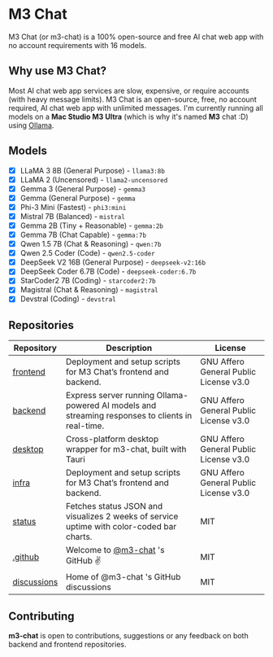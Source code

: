 # M3 Chat
M3 Chat (or m3-chat) is a 100% open-source and free AI chat web app with no account requirements with 16 models.

## Why use M3 Chat?
Most AI chat web app services are slow, expensive, or require accounts (with heavy message limits). M3 Chat is an open-source, free, no account required, AI chat web app with unlimited messages.
I'm currently running all models on a **Mac Studio M3 Ultra** (which is why it's named **M3** chat :D) using [Ollama](https://ollama.com).

## Models
- [x]  LLaMA 3 8B (General Purpose) - `llama3:8b`
- [x]  LLaMA 2 (Uncensored) - `llama2-uncensored`
- [x]  Gemma 3 (General Purpose) - `gemma3`
- [x]  Gemma (General Purpose) - `gemma`
- [x]  Phi-3 Mini (Fastest) - `phi3:mini`
- [x]  Mistral 7B (Balanced) - `mistral`
- [x]  Gemma 2B (Tiny + Reasonable) - `gemma:2b`
- [x]  Gemma 7B (Chat Capable) - `gemma:7b`
- [x]  Qwen 1.5 7B (Chat & Reasoning) - `qwen:7b`
- [x]  Qwen 2.5 Coder (Code) - `qwen2.5-coder`
- [x]  DeepSeek V2 16B (General Purpose) - `deepseek-v2:16b`
- [x]  DeepSeek Coder 6.7B (Code) - `deepseek-coder:6.7b`
- [x]  StarCoder2 7B (Coding) - `starcoder2:7b`
- [x]  Magistral (Chat & Reasoning) - `magistral`
- [x]  Devstral (Coding) - `devstral`

## Repositories
| Repository | Description | License |
| --- | --- | --- |
| [frontend](https://github.com/m3-chat/frontend) | Deployment and setup scripts for M3 Chat’s frontend and backend. | GNU Affero General Public License v3.0 |
| [backend](https://github.com/m3-chat/backend) | Express server running Ollama-powered AI models and streaming responses to clients in real-time. | GNU Affero General Public License v3.0 |
| [desktop](https://github.com/m3-chat/desktop) | Cross-platform desktop wrapper for m3-chat, built with Tauri | GNU Affero General Public License v3.0 |
| [infra](https://github.com/m3-chat/infra) | Deployment and setup scripts for M3 Chat’s frontend and backend. | GNU Affero General Public License v3.0 |
| [status](https://github.com/m3-chat/status) | Fetches status JSON and visualizes 2 weeks of service uptime with color-coded bar charts.  | MIT |
| [.github](https://github.com/m3-chat/.github) | Welcome to [@m3-chat](https://github.com/m3-chat) 's GitHub ✌️ | MIT |
| [discussions](https://github.com/m3-chat/discussions) | Home of @m3-chat 's GitHub discussions | MIT |

## Contributing
**m3-chat** is open to contributions, suggestions or any feedback on both backend and frontend repositories.
